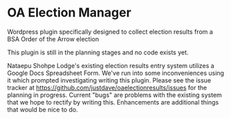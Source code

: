 OA Election Manager
===================

Wordpress plugin specifically designed to collect election results from a BSA Order of the Arrow election

This plugin is still in the planning stages and no code exists yet.

Nataepu Shohpe Lodge's existing election results entry system utilizes a Google Docs Spreadsheet Form.  We've run into some inconveniences using it which prompted investigating writing this plugin.  Please see the issue tracker at https://github.com/justdave/oaelectionresults/issues for the planning in progress.  Current "bugs" are problems with the existing system that we hope to rectify by writing this.  Enhancements are additional things that would be nice to do.
